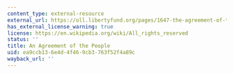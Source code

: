 ```yaml
---
content_type: external-resource
external_url: https://oll.libertyfund.org/pages/1647-the-agreement-of-the-people-as-presented-to-the-council-of-the-army
has_external_license_warning: true
license: https://en.wikipedia.org/wiki/All_rights_reserved
status: ''
title: An Agreement of the People
uid: ea9ccb13-6e4d-4f46-9cb3-763f52f4a89c
wayback_url: ''
---
```

